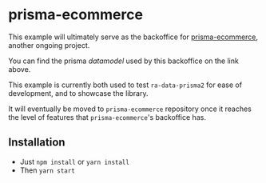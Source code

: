 # prisma-ecommerce

This example will ultimately serve as the backoffice for [prisma-ecommerce](https://github.com/Weakky/prisma-ecommerce), another ongoing project.

You can find the prisma *datamodel* used by this backoffice on the link above.

This example is currently both used to test `ra-data-prisma2` for ease of development, and to showcase the library.

It will eventually be moved to `prisma-ecommerce` repository once it reaches the level of features that `prisma-ecommerce`'s backoffice has.

## Installation

- Just `npm install` or `yarn install`
- Then `yarn start`
